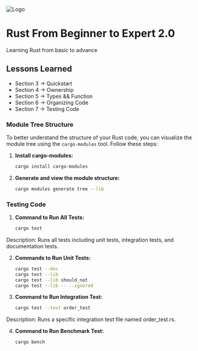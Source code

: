 
![Logo](https://www.bleepstatic.com/content/hl-images/2021/04/03/rust-bg.jpeg)


# Rust From Beginner to Expert 2.0

Learning Rust from basic to advance


## Lessons Learned

- Section 3 -> Quickstart
- Section 4 -> Ownership
- Section 5 -> Types && Function
- Section 6 -> Organizing Code
- Section 7 -> Testing Code

### Module Tree Structure

To better understand the structure of your Rust code, you can visualize the module tree using the `cargo-modules` tool. Follow these steps:

1. **Install cargo-modules:**

   ```bash
   cargo install cargo-modules

2. **Generate and view the module structure:**

   ```bash
   cargo modules generate tree --lib

### Testing Code

1. **Command to Run All Tests:**

   ```bash
   cargo test

Description: Runs all tests including unit tests, integration tests, and documentation tests.

2. **Commands to Run Unit Tests:**

   ```bash
   cargo test --doc
   cargo test --lib
   cargo test --lib should_not
   cargo test --lib -- --ignored

3. **Command to Run Integration Test:**

   ```bash
   cargo test --test order_test

Description: Runs a specific integration test file named order_test.rs.

4. **Command to Run Benchmark Test:**

   ```bash
   cargo bench